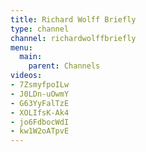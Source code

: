 ```yaml
---
title: Richard Wolff Briefly
type: channel
channel: richardwolffbriefly
menu:
  main:
    parent: Channels
videos:
- 7ZsmyfpoILw
- J0LDn-uOwmY
- G63YyFalTzE
- XOLIfsK-Ak4
- jo6FdbocWdI
- kw1W2oATpvE
---
```

